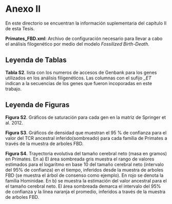 # Anexo II

En este directorio se encuentran la información suplementaria del capítulo II de esta Tesis.

**Primates_FBD.xml**: Archivo de configuración necesario para llevar a cabo el análisis filogenético por medio del modelo *Fossilized Birth-Death*.


## Leyenda de Tablas

**Tabla S2**. lista con los numeros de accesos de Genbank para los genes utilizados en los análisis filigenéticos. Las columnas con el sufijo *_ET* indican a la secuencias de los genes que fueron incoporadas en este trabajo. 


## Leyenda de Figuras

**Figura S2**. Gráficos de saturación para cada gen en la matriz de Springer et al. 2012.

**Figura S3**. Gráficos de densidad que muestran el 95 % de confianza para el valor del TCR ancestral inferido(sombreado) para cada familia de Primates a través de la muestra de arboles FBD.

**Figura S4**. Trayectoria evolutiva del tamaño cerebral neto (masa en gramos) en Primates. En a) El área sombreada gris muestra el rango de valores estimados para el logaritmo en base 10 del tamaño cerebral neto (intervalo del 95% de confianza) en el tiempo, inferidos desde la muestra de arboles FBD (se muestra el árbol de consenso como ejemplo). En rojo se denota la familia Hominidae. En b) se muestra la estimación del valor ancestral para el el tamaño cerebral neto. El área sombreada demarca el intervalo del 95% de confianza y la línea naranja el promedio, inferidos a través de la muestra de arboles FBD.



